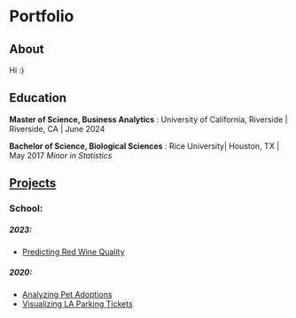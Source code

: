 

# Portfolio

## About
Hi :)

## Education
**Master of Science, Business Analytics**
:  University of California, Riverside | Riverside, CA | June 2024 

**Bachelor of Science, Biological Sciences**
:  Rice University| Houston, TX | May 2017 
   *Minor in Statistics*


## [Projects](Projects.md)
### School:
##### 2023:
- [Predicting Red Wine Quality](prj/Wine.md)

##### 2020:
- [Analyzing Pet Adoptions](prj/Adoptions.md)
- [Visualizing LA Parking Tickets](prj/Parking.md)
